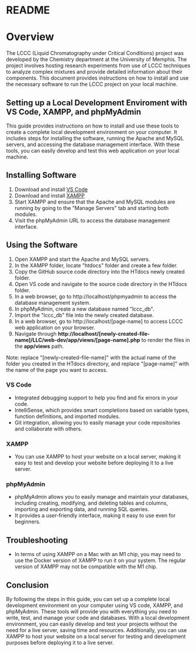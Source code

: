 # README

# Overview
The LCCC (Liquid Chromatography under Critical Conditions) project was developed by the Chemistry department at the University of Memphis. The project involves hosting research experiments from use of LCCC techniques to analyze complex mixtures and provide detailed information about their components. This document provides instructions on how to install and use the necessary software to run the LCCC project on your local machine.

## Setting up a Local Development Enviroment with VS Code, XAMPP, and phpMyAdmin
This guide provides instructions on how to install and use these tools to create a complete local development environment on your computer. It includes steps for installing the software, running the Apache and MySQL servers, and accessing the database management interface. With these tools, you can easily develop and test this web application on your local machine.

## Installing Software
1. Download and install [VS Code](https://code.visualstudio.com/)
2. Download and install [XAMPP](https://www.apachefriends.org/download.html)
3. Start XAMPP and ensure that the Apache and MySQL modules are running by going to the "Manage Servers" tab and starting both modules.
4. Visit the phpMyAdmin URL to access the database management interface.

## Using the Software
1. Open XAMPP and start the Apache and MySQL servers.
2. In the XAMPP folder, locate "htdocs" folder and create a few folder.
3. Copy the GitHub source code directory into the HTdocs newly created folder.
4. Open VS code and navigate to the source code directory in the HTdocs folder.
5. In a web browser, go to http://localhost/phpmyadmin to access the database management system.
6. In phpMyAdmin, create a new database named "lccc_db".
7. Import the "lccc_db" file into the newly created database.
8. In a web browser, go to http://localhost/[page-name] to access LCCC web application on your browser.
9. Navigate through **http://localhost/[newly-created-file-name]/LLC/web-dev/app/views/[page-name].php** to render the files in the **app/views** path.
 
Note: replace "[newly-created-file-name]" with the actual name of the folder you created in the HTdocs directory, and replace "[page-name]" with the name of the page you want to access.
 
### VS Code
* Integrated debugging support to help you find and fix errors in your code.
* IntelliSense, which provides smart completions based on variable types, function definitions, and imported modules.
* Git integration, allowing you to easily manage your code repositories and collaborate with others.

### XAMPP
* You can use XAMPP to host your website on a local server, making it easy to test and develop your website before deploying it to a live server.

### phpMyAdmin
* phpMyAdmin allows you to easily manage and maintain your databases, including creating, modifying, and deleting tables and columns, importing and exporting data, and running SQL queries.
* It provides a user-friendly interface, making it easy to use even for beginners.

## Troubleshooting
+ In terms of using XAMPP on a Mac with an M1 chip, you may need to use the Docker version of XAMPP to run it on your system. The regular version of XAMPP may not be compatible with the M1 chip.

## Conclusion
By following the steps in this guide, you can set up a complete local development environment on your computer using VS code, XAMPP, and phpMyAdmin. These tools will provide you with everything you need to write, test, and manage your code and databases. With a local development environment, you can easily develop and test your projects without the need for a live server, saving time and resources. Additionally, you can use XAMPP to host your website on a local server for testing and development purposes before deploying it to a live server.
